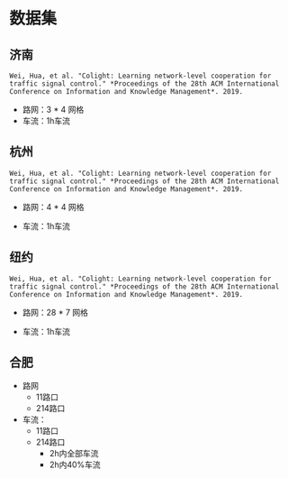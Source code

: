 # 数据集

## 济南

```
Wei, Hua, et al. "Colight: Learning network-level cooperation for traffic signal control." *Proceedings of the 28th ACM International Conference on Information and Knowledge Management*. 2019.
```

- 路网：3 * 4 网格
- 车流：1h车流



## 杭州

```
Wei, Hua, et al. "Colight: Learning network-level cooperation for traffic signal control." *Proceedings of the 28th ACM International Conference on Information and Knowledge Management*. 2019.
```

- 路网：4 * 4 网格

- 车流：1h车流

  

## 纽约

```
Wei, Hua, et al. "Colight: Learning network-level cooperation for traffic signal control." *Proceedings of the 28th ACM International Conference on Information and Knowledge Management*. 2019.
```

- 路网：28 * 7 网格

- 车流：1h车流

  

## 合肥

- 路网
  - 11路口
  - 214路口
- 车流：
  - 11路口
  - 214路口
    - 2h内全部车流
    - 2h内40%车流